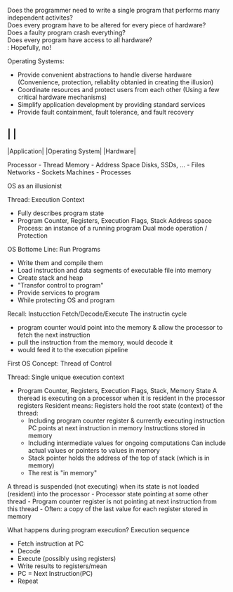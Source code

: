 Does the programmer need to write a single program that performs many independent activites?   
Does every program have to be altered for every piece of hardware?   
Does a faulty program crash everything?   
Does every program have access to all hardware?   
: Hopefully, no!

Operating Systems:
- Provide convenient abstractions to handle diverse hardware
(Convenience, protection, reliablity obtanied in creating the illusion)
- Coordinate resources and protect users from each other
(Using a few critical hardware mechanisms)
- Simplify application development by providing standard services
- Provide fault containment, fault tolerance, and fault recovery


|  |
---
|Application|
|Operating System|
|Hardware|


Processor - Thread
Memory - Address Space 
Disks, SSDs, ... - Files
Networks - Sockets
Machines - Processes

OS as an illusionist

Thread: Execution Context
- Fully describes program state
- Program Counter, Registers, Execution Flags, Stack
Address space 
Process: an instance of a running program
Dual mode operation / Protection

OS Bottome Line: Run Programs
- Write them and compile them
- Load instruction and data segments of executable file into memory
- Create stack and heap
- "Transfor control to program" 
- Provide services to program
- While protecting OS and program

Recall: Instucction Fetch/Decode/Execute
The instructin cycle
- program counter would point into the memory & allow the processor to fetch the next instruction
- pull the instruction from the memory, would decode it 
- would feed it to the execution pipeline 


First OS Concept: Thread of Control

Thread: Single unique execution context
- Program Counter, Registers, Execution Flags, Stack, Memory State
A theread is executing on a processor when it is resident in the processor registers
Resident means: Registers hold the root state (context) of the thread:
    - Including program counter register & currently executing instruction
        PC points at next instruction in memory
        Instructions stored in memory
    - Including intermediate values for ongoing computations
        Can include actual values or pointers to values in memory
    - Stack pointer holds the address of the top of stack (which is in memory)
    - The rest is "in memory"

A thread is suspended (not executing) when its state is not loaded (resident) into the processor
    - Processor state pointing at some other thread
    - Program counter register is not pointing at next instruction from this thread
    - Often: a copy of the last value for each register stored in memory

What happens during program execution?
Execution sequence
- Fetch instruction at PC
- Decode
- Execute (possibly using registers)
- Write results to registers/mean
- PC = Next Instruction(PC)
- Repeat